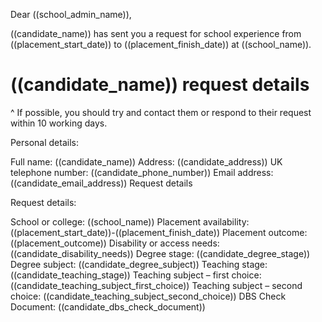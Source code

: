 Dear ((school_admin_name)),

((candidate_name)) has sent you a request for school experience from ((placement_start_date)) to ((placement_finish_date)) at ((school_name)).

# ((candidate_name)) request details

^ If possible, you should try and contact them or respond to their request within 10 working days.

Personal details:

Full name: ((candidate_name))
Address: ((candidate_address))
UK telephone number: ((candidate_phone_number))
Email address: ((candidate_email_address))
Request details

Request details:

School or college: ((school_name))
Placement availability: ((placement_start_date))-((placement_finish_date))
Placement outcome: ((placement_outcome))
Disability or access needs: ((candidate_disability_needs))
Degree stage: ((candidate_degree_stage))
Degree subject: ((candidate_degree_subject))
Teaching stage: ((candidate_teaching_stage))
Teaching subject – first choice: ((candidate_teaching_subject_first_choice))
Teaching subject – second choice: ((candidate_teaching_subject_second_choice))
DBS Check Document: ((candidate_dbs_check_document))
